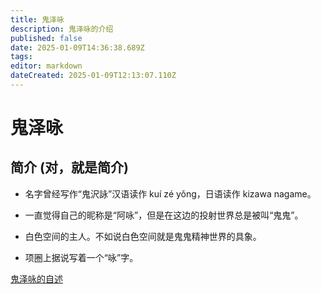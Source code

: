 ```yaml
---
title: 鬼泽咏
description: 鬼泽咏的介绍
published: false
date: 2025-01-09T14:36:38.689Z
tags: 
editor: markdown
dateCreated: 2025-01-09T12:13:07.110Z
---
```


# 鬼泽咏

## 简介 (对，就是简介)

- 名字曾经写作“鬼沢詠”汉语读作 kuí zé yǒng，日语读作 kizawa nagame。

- 一直觉得自己的昵称是“阿咏”，但是在这边的投射世界总是被叫“鬼鬼”。

- 白色空间的主人。不如说白色空间就是鬼鬼精神世界的具象。

- 项圈上据说写着一个“咏”字。
<!-- 这里完全没管段落的结构，只是列出了一些我想到的信息，方便插入正文中。所以完全不需要保留格式，使用这里的信息就可以了。 -->
<!-- 之前出问题的那个文件的扩展名是 .adoc（可能是 “ascii 文档”的意思），虽然这个应该不是出问题的原因，只是问题导致的结果之一。 -->
[鬼泽咏的自述](https://qs.4gv.cn/zh/roles/kuizeyong/self_introduce)
